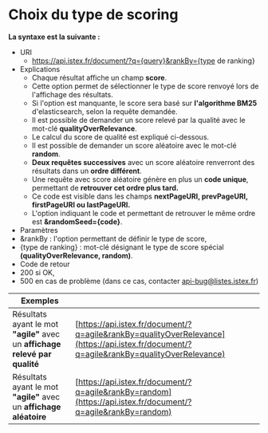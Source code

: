 # Choix du type de scoring


**La syntaxe est la suivante :**	

- URI
  - https://api.istex.fr/document/?q={query}&rankBy={type de ranking}
- Explications
  - Chaque résultat affiche un champ **score**.
  - Cette option permet de sélectionner le type de score renvoyé lors de l'affichage des résultats. 
  - Si l'option est manquante, le score sera basé sur **l'algorithme BM25** d'elasticsearch, selon la requête demandée.
  - Il est possible de demander un score relevé par la qualité avec le mot-clé **qualityOverRelevance**.
  - Le calcul du score de qualité est expliqué ci-dessous.
  - Il est possible de demander un score aléatoire avec le mot-clé **random**. 
  - **Deux requêtes successives** avec un score aléatoire renverront des résultats dans un **ordre différent**.
  - Une requête avec score aléatoire génère en plus un **code unique**, permettant de **retrouver cet ordre plus tard.**
  - Ce code est visible dans les champs **nextPageURI, prevPageURI, firstPageURI ou lastPageURI.**
  - L'option indiquant le code et permettant de retrouver le même ordre est **&randomSeed={code}**.
- Paramètres
 - &rankBy : l'option permettant de définir le type de score,
 - {type de ranking} : mot-clé désignant le type de score spécial **(qualityOverRelevance, random)**.
- Code de retour
 - 200 si OK, 
 - 500 en cas de problème (dans ce cas, contacter api-bug@listes.istex.fr)



| Exemples |  |
| --- | --- |
| Résultats ayant le mot **"agile"** avec un **affichage relevé par qualité** | [https://api.istex.fr/document/?q=agile&rankBy=qualityOverRelevance](https://api.istex.fr/document/?q=agile&rankBy=qualityOverRelevance) |
| Résultats ayant le mot **"agile"** avec un **affichage aléatoire** | [https://api.istex.fr/document/?q=agile&rankBy=random](https://api.istex.fr/document/?q=agile&rankBy=random) |

